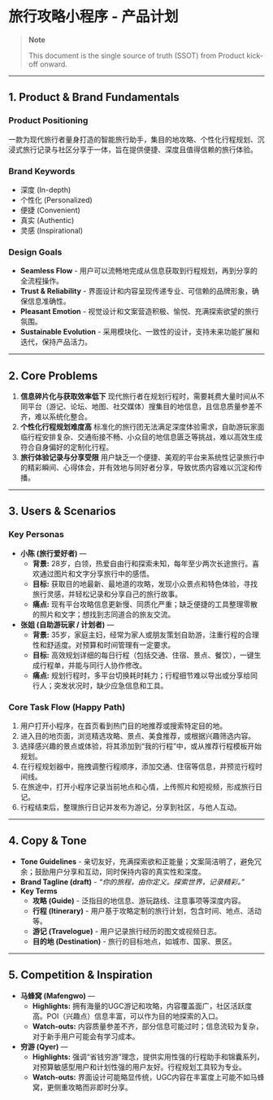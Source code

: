 # 旅行攻略小程序 - 产品计划

> **Note**
>
> This document is the single source of truth (SSOT) from Product kick-off onward.
>

---

## 1. Product & Brand Fundamentals

### Product Positioning
一款为现代旅行者量身打造的智能旅行助手，集目的地攻略、个性化行程规划、沉浸式旅行记录与社区分享于一体，旨在提供便捷、深度且值得信赖的旅行体验。

### Brand Keywords
- 深度 (In-depth)
- 个性化 (Personalized)
- 便捷 (Convenient)
- 真实 (Authentic)
- 灵感 (Inspirational)

### Design Goals
- **Seamless Flow** - 用户可以流畅地完成从信息获取到行程规划，再到分享的全流程操作。
- **Trust & Reliability** - 界面设计和内容呈现传递专业、可信赖的品牌形象，确保信息准确性。
- **Pleasant Emotion** - 视觉设计和文案营造积极、愉悦、充满探索欲望的旅行氛围。
- **Sustainable Evolution** - 采用模块化、一致性的设计，支持未来功能扩展和迭代，保持产品活力。

---

## 2. Core Problems

1.  **信息碎片化与获取效率低下**
    现代旅行者在规划行程时，需要耗费大量时间从不同平台（游记、论坛、地图、社交媒体）搜集目的地信息，且信息质量参差不齐，难以系统化整合。
2.  **个性化行程规划难度高**
    标准化的旅行团无法满足深度体验需求，自助游玩家面临行程安排复杂、交通衔接不畅、小众目的地信息匮乏等挑战，难以高效生成符合自身偏好的定制化行程。
3.  **旅行体验记录与分享受限**
    用户缺乏一个便捷、美观的平台来系统性记录旅行中的精彩瞬间、心得体会，并有效地与同好者分享，导致优质内容难以沉淀和传播。

---

## 3. Users & Scenarios

### Key Personas

-   **小陈 (旅行爱好者)** —
    *   **背景:** 28岁，白领，热爱自由行和探索未知，每年至少两次长途旅行。喜欢通过图片和文字分享旅行中的感悟。
    *   **目标:** 获取目的地最新、最地道的攻略，发现小众景点和特色体验，寻找旅行灵感，并轻松记录和分享自己的旅行故事。
    *   **痛点:** 现有平台攻略信息更新慢、同质化严重；缺乏便捷的工具整理零散的照片和文字；想找到志同道合的旅友交流。
-   **张姐 (自助游玩家 / 计划者)** —
    *   **背景:** 35岁，家庭主妇，经常为家人或朋友策划自助游，注重行程的合理性和舒适度。对预算和时间管理有一定要求。
    *   **目标:** 高效规划详细的每日行程（包括交通、住宿、景点、餐饮），一键生成行程单，并能与同行人协作修改。
    *   **痛点:** 规划行程时，多平台切换耗时耗力；行程细节难以导出或分享给同行人；突发状况时，缺少应急信息和工具。

### Core Task Flow (Happy Path)

1.  用户打开小程序，在首页看到热门目的地推荐或搜索特定目的地。
2.  进入目的地页面，浏览精选攻略、景点、美食推荐，或根据兴趣筛选内容。
3.  选择感兴趣的景点或体验，将其添加到“我的行程”中，或从推荐行程模板开始规划。
4.  在行程规划器中，拖拽调整行程顺序，添加交通、住宿等信息，并预览行程时间线。
5.  在旅途中，打开小程序记录当前地点和心情，上传照片和短视频，形成旅行日记。
6.  行程结束后，整理旅行日记并发布为游记，分享到社区，与他人互动。

---

## 4. Copy & Tone

-   **Tone Guidelines** - 亲切友好，充满探索欲和正能量；文案简洁明了，避免冗余；鼓励用户分享和互动，同时保持内容的真实性和深度。
-   **Brand Tagline (draft)** - *“你的旅程，由你定义。探索世界，记录精彩。”*
-   **Key Terms**
    -   **攻略 (Guide)** - 泛指目的地信息、游玩路线、注意事项等深度内容。
    -   **行程 (Itinerary)** - 用户基于攻略定制的旅行计划，包含时间、地点、活动等。
    -   **游记 (Travelogue)** - 用户记录旅行经历的图文或视频日志。
    -   **目的地 (Destination)** - 旅行的目标地点，如城市、国家、景区。

---

## 5. Competition & Inspiration

-   **马蜂窝 (Mafengwo)** —
    *   **Highlights:** 拥有海量的UGC游记和攻略，内容覆盖面广，社区活跃度高。POI（兴趣点）信息丰富，可以作为目的地探索的入口。
    *   **Watch-outs:** 内容质量参差不齐，部分信息可能过时；信息流较为复杂，对于新手用户可能会有学习成本。
-   **穷游 (Qyer)** —
    *   **Highlights:** 强调“省钱穷游”理念，提供实用性强的行程助手和锦囊系列，对预算敏感型用户和计划性强的用户友好。行程规划工具较为专业。
    *   **Watch-outs:** 界面设计可能略显传统，UGC内容在丰富度上可能不如马蜂窝，更侧重攻略而非即时分享。
